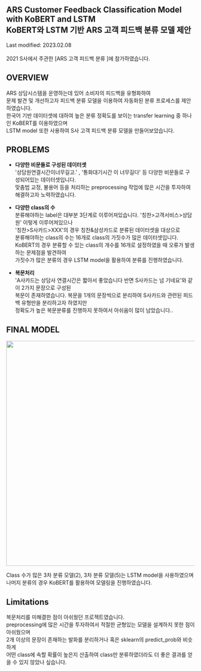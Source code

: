 **ARS Customer Feedback Classification Model with KoBERT and LSTM**  
KoBERT와 LSTM 기반 ARS 고객 피드백 분류 모델 제안
---
Last modified: 2023.02.08  
</br>
2021 S사에서 주관한 [ARS 고객 피드백 분류 ]에 참가하였습니다.  

OVERVIEW
---
ARS 상담시스템을 운영하는데 있어 소비자의 피드백을 유형화하여  
문제 발견 및 개선하고자 피드백 분류 모델을 이용하여 자동화된 분류 프로세스를 제안하였습니다.  
한국어 기반 데이터셋에 대하여 높은 분류 정확도를 보이는 transfer learning 중 하나인 KoBERT를 이용하였으며  
LSTM model 또한 사용하여 S사 고객 피드백 분류 모델을 만들어보았습니다.  

PROBLEMS
---
- **다양한 비문들로 구성된 데이터셋**  
'상담원연결시간이너무길고.' , '통화대기시간 이 너무길다' 등 다양한 비문들로 구성되어있는 데이터셋입니다.  
맞춤법 교정, 불용어 등을 처리하는 preprocessing 작업에 많은 시간을 투자하여 해결하고자 노력하였습니다.  

- **다양한 class의 수**  
분류해야하는 label은 대부분 3단계로 이루어져있습니다. '칭찬>고객서비스>상담원' 이렇게 이루어져있으나  
'칭찬>S사카드>XXX'의 경우 칭찬&삼성카드로 분류된 데이터셋을 대상으로  
분류해야하는 class의 수는 16개로 class의 가짓수가 많은 데이터셋입니다.  
KoBERT의 경우 분류할 수 있는 class의 개수를 16개로 설정하였을 때 오류가 발생하는 문제점을 발견하여  
가짓수가 많은 분류의 경우 LSTM model을 활용하여 분류를 진행하였습니다.  

- **복문처리**  
'A사카드는 상담사 연결시간은 짧아서 좋았습니다 반면 S사카드는 넘 기네요'와 같이 2가지 문장으로 구성된  
복문이 존재하였습니다. 복문을 1개의 문장씩으로 분리하여 S사카드와 관련된 피드백 유형만을 분리하고자 하였지만  
정확도가 높은 복문분류를 진행하지 못하여서 아쉬움이 많이 남았습니다..  

FINAL MODEL
---
<p align="center"><img src="https://user-images.githubusercontent.com/75806377/217184808-04f0c2c7-da75-45c7-aa3d-2224f899d427.png" height="600px" width="800px"></p>  

Class 수가 많은 3차 분류 모델(2), 3차 분류 모델(5)는 LSTM model을 사용하였으며  
나머지 분류의 경우 KoBERT를 활용하여 모델링을 진행하였습니다.

Limitations
---
복문처리를 미해결한 점이 아쉬웠던 프로젝트였습니다.  
preprocessing에 많은 시간을 투자하여서 적절한 균형있는 모델을 설계하지 못한 점이 아쉬웠으며  
2개 이상의 문장이 존재하는 발화를 분리하거나 혹은 sklearn의 predict_prob와 비슷하게  
어떤 class에 속할 확률이 높은지 산출하여 class만 분류하였더라도 더 좋은 결과를 얻을 수 있지 않았나 싶습니다.  
